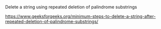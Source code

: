 Delete a string using repeated deletion of palindrome substrings

https://www.geeksforgeeks.org/minimum-steps-to-delete-a-string-after-repeated-deletion-of-palindrome-substrings/

